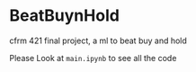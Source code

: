 # BeatBuynHold
cfrm 421 final project, a ml to beat buy and hold

Please Look at `main.ipynb` to see all the code

